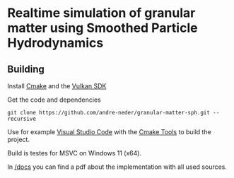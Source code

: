 # Realtime simulation of granular matter using Smoothed Particle Hydrodynamics

## Building

Install [Cmake](https://cmake.org/) and the [Vulkan SDK](https://www.lunarg.com/vulkan-sdk/)

Get the code and dependencies
```
git clone https://github.com/andre-neder/granular-matter-sph.git --recursive
```

Use for example [Visual Studio Code](https://code.visualstudio.com/) with the [Cmake Tools](https://devblogs.microsoft.com/cppblog/cmake-tools-extension-for-visual-studio-code/) to build the project.

Build is testes for MSVC on Windows 11 (x64).


In [/docs](/docs) you can find a pdf about the implementation with all used sources.
